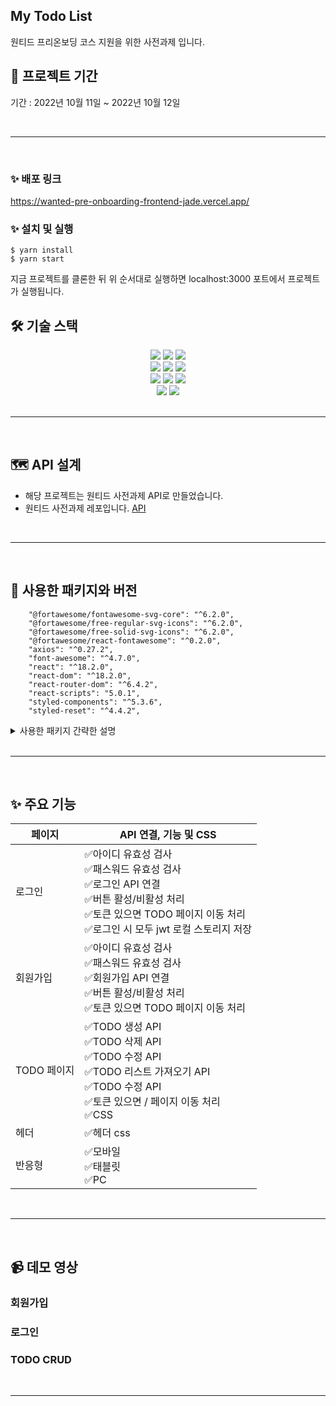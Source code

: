 ## My Todo List 

원티드 프리온보딩 코스 지원을 위한 사전과제 입니다. 

## 📅 프로젝트 기간   

기간 : 2022년 10월 11일 ~ 2022년 10월 12일

<br>
<hr>
<br>

### ✨ 배포 링크 
https://wanted-pre-onboarding-frontend-jade.vercel.app/

### ✨ 설치 및 실행
```
$ yarn install
$ yarn start
```
지금 프로젝트를 클론한 뒤 위 순서대로 실행하면 localhost:3000 포트에서 프로젝트가 실행됩니다.

## 🛠 기술 스택

<div align=center> 
  <img src="https://img.shields.io/badge/html5-E34F26?style=for-the-badge&logo=html5&logoColor=white"> 
  <img src="https://img.shields.io/badge/css-1572B6?style=for-the-badge&logo=css3&logoColor=white"> 
  <img src="https://img.shields.io/badge/javascript-F7DF1E?style=for-the-badge&logo=javascript&logoColor=black"> 
  <br> 

  <img src="https://img.shields.io/badge/react-61DAFB?style=for-the-badge&logo=react&logoColor=black"> 
  <img src="https://img.shields.io/badge/axios-5A29E4?style=for-the-badge&logo=axios&logoColor=white"> 
  <img src="https://img.shields.io/badge/styled_components-DB7093?style=for-the-badge&logo=styled-components&logoColor=white"> 
  <br>
 
  <img src="https://img.shields.io/badge/vs_code-007ACC?style=for-the-badge&logo=visualstudiocode&logoColor=white">
  <img src="https://img.shields.io/badge/yarn-2C8EBB?style=for-the-badge&logo=yarn&logoColor=white">
  <img src="https://img.shields.io/badge/react_router_dom-CA4245?style=for-the-badge&logo=reactrouter&logoColor=white">
  <br>

  <img src="https://img.shields.io/badge/github-181717?style=for-the-badge&logo=github&logoColor=white">
  <img src="https://img.shields.io/badge/git-F05032?style=for-the-badge&logo=git&logoColor=white">
  <br> 
    
</div>

<br>
<hr>
<br> 

## 🗺 API 설계 

- 해당 프로젝트는 원티드 사전과제 API로 만들었습니다. 
- 원티드 사전과제 레포입니다. [API ](https://heather-warbler-33c.notion.site/API-fb817bdee95f4d03bf54e69108d0dfa8)

<br>
<hr>
<br>

## 🔰 사용한 패키지와 버전

```
    "@fortawesome/fontawesome-svg-core": "^6.2.0",
    "@fortawesome/free-regular-svg-icons": "^6.2.0",
    "@fortawesome/free-solid-svg-icons": "^6.2.0",
    "@fortawesome/react-fontawesome": "^0.2.0",
    "axios": "^0.27.2",
    "font-awesome": "^4.7.0",
    "react": "^18.2.0",
    "react-dom": "^18.2.0",
    "react-router-dom": "^6.4.2",
    "react-scripts": "5.0.1",
    "styled-components": "^5.3.6",
    "styled-reset": "^4.4.2",
```
<details>
<summary>사용한 패키지 간략한 설명</summary>
<div markdown="1">
- font-awesome : 아이콘 적용 사용<br>  
- styled-components : 스타일 적용<br>
- axios : 서버와 비동기 통신<br>
- dotenv : 환경변수 설정<br>
- styled-reset : 기존 설정 스타일 reset<br>
<br>
</div>
</details>


<br>
<hr>
<br>


## ✨ 주요 기능  
|페이지|API 연결, 기능 및 CSS|
|---|---|
|로그인 |✅아이디 유효성 검사<br>✅패스워드 유효성 검사<br>✅로그인 API 연결<br>✅버튼 활성/비활성 처리<br>✅토큰 있으면 TODO 페이지 이동 처리<br> ✅로그인 시 모두 jwt 로컬 스토리지 저장|
|회원가입|✅아이디 유효성 검사<br>✅패스워드 유효성 검사<br>✅회원가입 API 연결<br>✅버튼 활성/비활성 처리<br>✅토큰 있으면 TODO 페이지 이동 처리<br>|
|TODO 페이지|✅TODO 생성 API<br> ✅TODO 삭제 API<br>✅TODO 수정 API<br> ✅TODO 리스트 가져오기 API<br>✅TODO 수정 API<br>✅토큰 있으면 / 페이지 이동 처리<br> ✅CSS<br>|
|헤더|✅헤더 css |
|반응형|✅모바일<br>✅태블릿 <br>✅PC|

<br>
<hr>
<br>

## 📹 데모 영상 

### 회원가입 
### 로그인
### TODO CRUD 
<br>
<hr>
<br>



